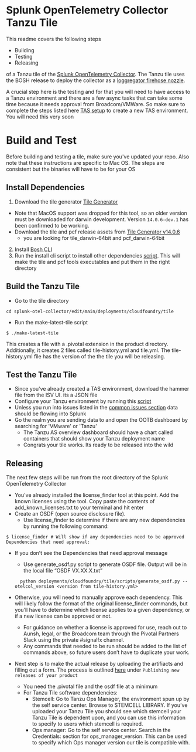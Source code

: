 # Splunk OpenTelemetry Collector Tanzu Tile

This readme covers the following steps 

- Building 
- Testing
- Releasing

of a Tanzu tile of the [Splunk OpenTelemetry Collector](https://github.com/signalfx/splunk-otel-collector).
The Tanzu tile uses the BOSH release to deploy the collector as a [loggregator firehose nozzle](https://docs.vmware.com/en/VMware-Tanzu-Operations-Manager/3.0/tile-dev-guide/nozzle.html).

A crucial step here is the testing and for that you will need to have access to a Tanzu environment and there are a few async tasks that can take some time because it needs approval from Broadcom/VMWare. So make sure to complete the steps listed here [TAS setup](https://github.com/signalfx/signalfx-agent/tree/main/pkg/monitors/cloudfoundry#create-a-new-tas-environment) to create a new TAS environment. You will need this very soon

# Build and Test

Before building and testing a tile, make sure you've updated your repo. Also note that these instructions are specific to Mac OS. The steps are consistent but the binaries will have to be  for your OS

## Install Dependencies

1. Download the tile generator [Tile Generator](https://docs.vmware.com/en/VMware-Tanzu-Operations-Manager/3.0/tile-dev-guide/tile-generator.html)
  - Note that MacOS support was dropped for this tool, so an older version must be downloaded for darwin development. Version `14.0.6-dev.1` has been confirmed to be working.
  - Download the tile and pcf release assets from [Tile Generator v14.0.6](https://github.com/cf-platform-eng/tile-generator/releases/tag/v14.0.6-dev.1)
    -  you are looking for tile_darwin-64bit and pcf_darwin-64bit

2. Install [Bosh CLI](https://bosh.io/docs/cli-v2-install/) 
3. Run the install cli script to install other dependencies [script](https://github.com/signalfx/splunk-otel-collector/blob/main/deployments/cloudfoundry/tile/scripts/install_cli_depencies.sh). This will make the tile and pcf tools executables and put them in the right directory

## Build the Tanzu Tile 

- Go to the tile directory
```
cd splunk-otel-collector/edit/main/deployments/cloudfoundry/tile
```
- Run the make-latest-tile script
```
$ ./make-latest-tile
```
This creates a file with a .pivotal extension in the product directory. Additionally, it creates 2 files called tile-history.yml and tile.yml. The tile-history.yml file has the version of the the tile you will be releasing.

## Test the Tanzu Tile

- Since you've already created a TAS environment, download the hammer file from the ISV UI. its a JSON file 
- Configure your Tanzu environment by running this [script](https://github.com/signalfx/splunk-otel-collector/blob/main/deployments/cloudfoundry/tile/scripts/setup_tanzu.sh)
- Unless you run into issues listed in the [common issues section](https://github.com/signalfx/splunk-otel-collector/blob/main/deployments/cloudfoundry/tile/DEVELOPMENT.md#ops-manager-configuration) data should be flowing into Splunk
- Go the realm you are sending data to and open the OOTB dashboard by searching for 'VMware' or 'Tanzu'
  - The Tanzu AS overview dashboard should have a chart called containers that should show your Tanzu deployment name
  - Congrats your tile works. Its ready to be released into the wild 
    
## Releasing

The next few steps will be run from the root directory of the Splunk OpenTelemetry Collector

- You've already installed the license_finder tool at this point. Add the known licenses using the tool. Copy paste the contents of add_known_licenses.txt to your terminal and hit enter
- Create an OSDF (open source disclosure file).
  - Use license_finder to determine if there are any new dependencies by running the following command:

```shell
$ license_finder # Will show if any dependencies need to be approved
Dependencies that need approval:
```

- If you don’t see the Dependencies that need approval message
  - Use generate_osdf.py script to generate OSDF file. Output will be in the local file “OSDF VX.XX.X.txt”
  ```shell
    python deployments/cloudfoundry/tile/scripts/generate_osdf.py --otelcol_version <version from tile-history.yml>
  ```
- Otherwise, you will need to manually approve each dependency. This will likely follow the format of the original license_finder commands, but you’ll have to determine which license applies to a given dependency, or if a new license can be approved or not.
  - For guidance on whether a license is approved for use, reach out to Aunsh, legal, or the Broadcom team through the Pivotal Partners Slack using the private #signalfx channel.
  - Any commands that needed to be run should be added to the list of commands above, so future users don’t have to duplicate your work.

- Next step is to make the actual release by uploading the artifiacts and filling out a form. The process is outlined [here](https://drive.google.com/file/d/1lIJly4qS4drsE0jhmk6ZcgA3AS80hzWP/view) under `Publishing new releases of your product`
  - You need the .pivotal file and the osdf file at a minimum
  - For Tanzu Tile software dependencies:
    - Stemcell: Go to Tanzu Ops Manager, the environment spun up by the self service center. Browse to STEMCELL LIBRARY. If you’ve uploaded your Tanzu Tile you should see which stemcell your Tanzu Tile is dependent upon, and you can use this information to specify to users which stemcell is required.
    - Ops manager: Go to the self service center. Search in the Credentials: section for ops_manager_version. This can be used to specify which Ops manager version our tile is compatible with.

